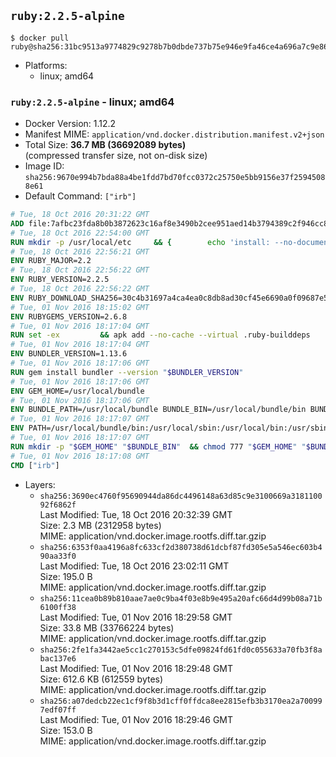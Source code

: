 ## `ruby:2.2.5-alpine`

```console
$ docker pull ruby@sha256:31bc9513a9774829c9278b7b0dbde737b75e946e9fa46ce4a696a7c9e86f5f57
```

-	Platforms:
	-	linux; amd64

### `ruby:2.2.5-alpine` - linux; amd64

-	Docker Version: 1.12.2
-	Manifest MIME: `application/vnd.docker.distribution.manifest.v2+json`
-	Total Size: **36.7 MB (36692089 bytes)**  
	(compressed transfer size, not on-disk size)
-	Image ID: `sha256:9670e994b7bda88a4be1fdd7bd70fcc0372c25750e5bb9156e37f25945088e61`
-	Default Command: `["irb"]`

```dockerfile
# Tue, 18 Oct 2016 20:31:22 GMT
ADD file:7afbc23fda8b0b3872623c16af8e3490b2cee951aed14b3794389c2f946cc8c7 in / 
# Tue, 18 Oct 2016 22:54:00 GMT
RUN mkdir -p /usr/local/etc 	&& { 		echo 'install: --no-document'; 		echo 'update: --no-document'; 	} >> /usr/local/etc/gemrc
# Tue, 18 Oct 2016 22:56:21 GMT
ENV RUBY_MAJOR=2.2
# Tue, 18 Oct 2016 22:56:22 GMT
ENV RUBY_VERSION=2.2.5
# Tue, 18 Oct 2016 22:56:22 GMT
ENV RUBY_DOWNLOAD_SHA256=30c4b31697a4ca4ea0c8db8ad30cf45e6690a0f09687e5d483c933c03ca335e3
# Tue, 01 Nov 2016 18:15:02 GMT
ENV RUBYGEMS_VERSION=2.6.8
# Tue, 01 Nov 2016 18:17:04 GMT
RUN set -ex 		&& apk add --no-cache --virtual .ruby-builddeps 		autoconf 		bison 		bzip2 		bzip2-dev 		ca-certificates 		coreutils 		gcc 		gdbm-dev 		glib-dev 		libc-dev 		libffi-dev 		libxml2-dev 		libxslt-dev 		linux-headers 		make 		ncurses-dev 		openssl 		openssl-dev 		procps 		readline-dev 		ruby 		tar 		yaml-dev 		zlib-dev 		&& wget -O ruby.tar.gz "https://cache.ruby-lang.org/pub/ruby/$RUBY_MAJOR/ruby-$RUBY_VERSION.tar.gz" 	&& echo "$RUBY_DOWNLOAD_SHA256 *ruby.tar.gz" | sha256sum -c - 		&& mkdir -p /usr/src/ruby 	&& tar -xzf ruby.tar.gz -C /usr/src/ruby --strip-components=1 	&& rm ruby.tar.gz 		&& cd /usr/src/ruby 		&& { 		echo '#define ENABLE_PATH_CHECK 0'; 		echo; 		cat file.c; 	} > file.c.new 	&& mv file.c.new file.c 		&& autoconf 	&& ac_cv_func_isnan=yes ac_cv_func_isinf=yes 		./configure --disable-install-doc 	&& make -j"$(getconf _NPROCESSORS_ONLN)" 	&& make install 		&& runDeps="$( 		scanelf --needed --nobanner --recursive /usr/local 			| awk '{ gsub(/,/, "\nso:", $2); print "so:" $2 }' 			| sort -u 			| xargs -r apk info --installed 			| sort -u 	)" 	&& apk add --virtual .ruby-rundeps $runDeps 		bzip2 		ca-certificates 		libffi-dev 		openssl-dev 		yaml-dev 		procps 		zlib-dev 	&& apk del .ruby-builddeps 	&& cd / 	&& rm -r /usr/src/ruby 		&& gem update --system "$RUBYGEMS_VERSION"
# Tue, 01 Nov 2016 18:17:04 GMT
ENV BUNDLER_VERSION=1.13.6
# Tue, 01 Nov 2016 18:17:06 GMT
RUN gem install bundler --version "$BUNDLER_VERSION"
# Tue, 01 Nov 2016 18:17:06 GMT
ENV GEM_HOME=/usr/local/bundle
# Tue, 01 Nov 2016 18:17:06 GMT
ENV BUNDLE_PATH=/usr/local/bundle BUNDLE_BIN=/usr/local/bundle/bin BUNDLE_SILENCE_ROOT_WARNING=1 BUNDLE_APP_CONFIG=/usr/local/bundle
# Tue, 01 Nov 2016 18:17:07 GMT
ENV PATH=/usr/local/bundle/bin:/usr/local/sbin:/usr/local/bin:/usr/sbin:/usr/bin:/sbin:/bin
# Tue, 01 Nov 2016 18:17:07 GMT
RUN mkdir -p "$GEM_HOME" "$BUNDLE_BIN" 	&& chmod 777 "$GEM_HOME" "$BUNDLE_BIN"
# Tue, 01 Nov 2016 18:17:08 GMT
CMD ["irb"]
```

-	Layers:
	-	`sha256:3690ec4760f95690944da86dc4496148a63d85c9e3100669a318110092f6862f`  
		Last Modified: Tue, 18 Oct 2016 20:32:39 GMT  
		Size: 2.3 MB (2312958 bytes)  
		MIME: application/vnd.docker.image.rootfs.diff.tar.gzip
	-	`sha256:6353f0aa4196a8fc633cf2d380738d61dcbf87fd305e5a546ec603b490aa33f0`  
		Last Modified: Tue, 18 Oct 2016 23:02:11 GMT  
		Size: 195.0 B  
		MIME: application/vnd.docker.image.rootfs.diff.tar.gzip
	-	`sha256:11cea0b89b810aae7ae0c9ba4f03e8b9e495a20afc66d4d99b08a71b6100ff38`  
		Last Modified: Tue, 01 Nov 2016 18:29:58 GMT  
		Size: 33.8 MB (33766224 bytes)  
		MIME: application/vnd.docker.image.rootfs.diff.tar.gzip
	-	`sha256:2fe1fa3442ae5cc1c270153c5dfe09824fd61fd0c055633a70fb3f8abac137e6`  
		Last Modified: Tue, 01 Nov 2016 18:29:48 GMT  
		Size: 612.6 KB (612559 bytes)  
		MIME: application/vnd.docker.image.rootfs.diff.tar.gzip
	-	`sha256:a07dedcb22ec1cf9f8b3d1cff0ffdca8ee2815efb3b3170ea2a700997edf07ff`  
		Last Modified: Tue, 01 Nov 2016 18:29:46 GMT  
		Size: 153.0 B  
		MIME: application/vnd.docker.image.rootfs.diff.tar.gzip
